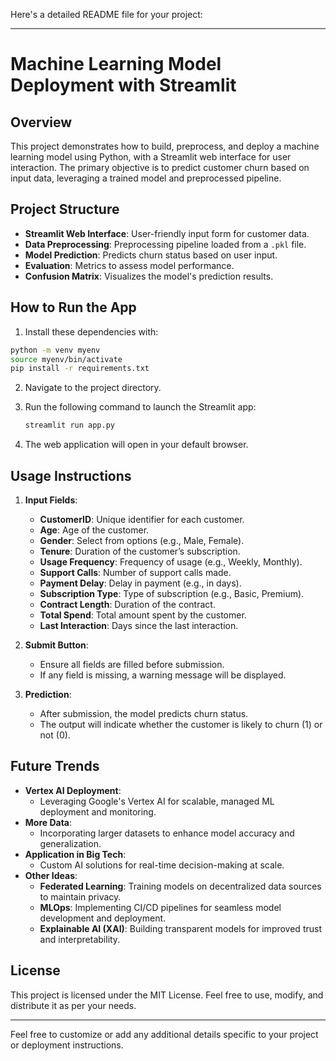 Here's a detailed README file for your project:

---

# Machine Learning Model Deployment with Streamlit

## Overview
This project demonstrates how to build, preprocess, and deploy a machine learning model using Python, with a Streamlit web interface for user interaction. The primary objective is to predict customer churn based on input data, leveraging a trained model and preprocessed pipeline.

## Project Structure
- **Streamlit Web Interface**: User-friendly input form for customer data.
- **Data Preprocessing**: Preprocessing pipeline loaded from a `.pkl` file.
- **Model Prediction**: Predicts churn status based on user input.
- **Evaluation**: Metrics to assess model performance.
- **Confusion Matrix**: Visualizes the model's prediction results.

## How to Run the App
1. Install these dependencies with:
```bash
python -m venv myenv
source myenv/bin/activate
pip install -r requirements.txt
```
2. Navigate to the project directory.
3. Run the following command to launch the Streamlit app:

   ```bash
   streamlit run app.py
   ```
4. The web application will open in your default browser.

## Usage Instructions
1. **Input Fields**:
   - **CustomerID**: Unique identifier for each customer.
   - **Age**: Age of the customer.
   - **Gender**: Select from options (e.g., Male, Female).
   - **Tenure**: Duration of the customer’s subscription.
   - **Usage Frequency**: Frequency of usage (e.g., Weekly, Monthly).
   - **Support Calls**: Number of support calls made.
   - **Payment Delay**: Delay in payment (e.g., in days).
   - **Subscription Type**: Type of subscription (e.g., Basic, Premium).
   - **Contract Length**: Duration of the contract.
   - **Total Spend**: Total amount spent by the customer.
   - **Last Interaction**: Days since the last interaction.

2. **Submit Button**:
   - Ensure all fields are filled before submission.
   - If any field is missing, a warning message will be displayed.

3. **Prediction**:
   - After submission, the model predicts churn status.
   - The output will indicate whether the customer is likely to churn (1) or not (0).

## Future Trends
- **Vertex AI Deployment**:
  - Leveraging Google's Vertex AI for scalable, managed ML deployment and monitoring.
- **More Data**:
  - Incorporating larger datasets to enhance model accuracy and generalization.
- **Application in Big Tech**:
  - Custom AI solutions for real-time decision-making at scale.
- **Other Ideas**:
  - **Federated Learning**: Training models on decentralized data sources to maintain privacy.
  - **MLOps**: Implementing CI/CD pipelines for seamless model development and deployment.
  - **Explainable AI (XAI)**: Building transparent models for improved trust and interpretability.

## License
This project is licensed under the MIT License. Feel free to use, modify, and distribute it as per your needs.

---

Feel free to customize or add any additional details specific to your project or deployment instructions.